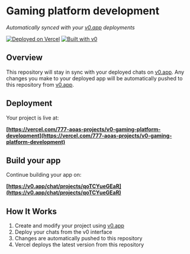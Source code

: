 # Gaming platform development

*Automatically synced with your [v0.app](https://v0.app) deployments*

[![Deployed on Vercel](https://img.shields.io/badge/Deployed%20on-Vercel-black?style=for-the-badge&logo=vercel)](https://vercel.com/777-aoas-projects/v0-gaming-platform-development)
[![Built with v0](https://img.shields.io/badge/Built%20with-v0.app-black?style=for-the-badge)](https://v0.app/chat/projects/qoTCYueGEaR)

## Overview

This repository will stay in sync with your deployed chats on [v0.app](https://v0.app).
Any changes you make to your deployed app will be automatically pushed to this repository from [v0.app](https://v0.app).

## Deployment

Your project is live at:

**[https://vercel.com/777-aoas-projects/v0-gaming-platform-development](https://vercel.com/777-aoas-projects/v0-gaming-platform-development)**

## Build your app

Continue building your app on:

**[https://v0.app/chat/projects/qoTCYueGEaR](https://v0.app/chat/projects/qoTCYueGEaR)**

## How It Works

1. Create and modify your project using [v0.app](https://v0.app)
2. Deploy your chats from the v0 interface
3. Changes are automatically pushed to this repository
4. Vercel deploys the latest version from this repository